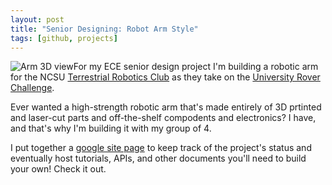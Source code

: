 ```yaml
---
layout: post
title: "Senior Designing: Robot Arm Style"
tags: [github, projects]
---
```


![Arm 3D view](https://sites.google.com/a/ncsu.edu/robot-manipulator-arm/_/rsrc/1329116601555/home/arm.png?height=212&amp;width=320)For my ECE senior design project I'm building a robotic arm for the NCSU [Terrestrial Robotics Club](http://www.ncsumarsrover.com/) as they take on the [University Rover Challenge](http://urc.marssociety.org/). 

Ever wanted a high-strength robotic arm that's made entirely of 3D prtinted and laser-cut parts and off-the-shelf compodents and electronics? I have, and that's why I'm building it with my group of 4.

I put together a [google site page](https://sites.google.com/a/ncsu.edu/robot-manipulator-arm/home) to keep track of the project's status and eventually host tutorials, APIs, and other documents you'll need to build your own! Check it out.
